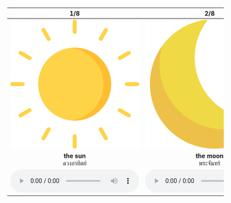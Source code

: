 <div class="carrousel">


|1/8|2/8|3/8|4/8|5/8|6/8|7/8|8/8|
| :----: | :----: | :----: | :----: | :----: | :----: | :----: | :----: |
|![](/media/img/the__the&#x20;sun.svg)|![](/media/img/the__the&#x20;moon.svg)|![](/media/img/the__the&#x20;earth.svg)|![](/media/img/the__the&#x20;eiffel.svg)|![](/media/img/the__the&#x20;airport.svg)|![](/media/img/the__the&#x20;train&#x20;station.svg)|![](/media/img/the__the&#x20;market.svg)|![](/media/img/the__the&#x20;sea.svg)|
|**the sun**<br>ดวงอาทิตย์|**the moon**<br>พระจันทร์|**the earth**<br>โลก|**the eiffel**<br>หอไอเฟล|**the airport**<br>สนามบิน|**the train station**<br>สถานีรถไฟ|**the market**<br>ตลาด|**the sea**<br>ทะเล|
|![](/media/audio/the&#x20;sun.mp3)|![](/media/audio/the&#x20;moon.mp3)|![](/media/audio/the&#x20;earth.mp3)|![](/media/audio/the&#x20;eiffel.mp3)|![](/media/audio/the&#x20;airport.mp3)|![](/media/audio/the&#x20;train&#x20;station.mp3)|![](/media/audio/the&#x20;market.mp3)|![](/media/audio/the&#x20;sea.mp3)|

</div>

